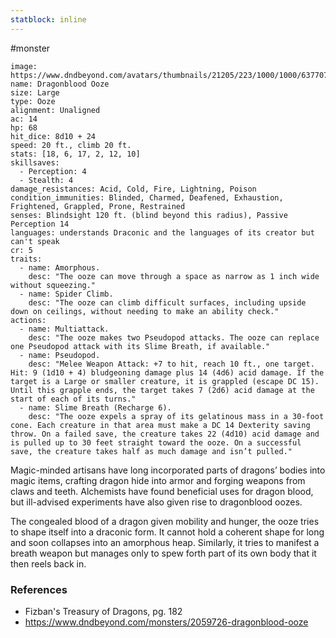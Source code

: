 ```yaml
---
statblock: inline
---
```

 #monster 

```statblock
image: https://www.dndbeyond.com/avatars/thumbnails/21205/223/1000/1000/637707682446769838.jpeg
name: Dragonblood Ooze
size: Large
type: Ooze
alignment: Unaligned
ac: 14
hp: 68
hit_dice: 8d10 + 24
speed: 20 ft., climb 20 ft.
stats: [18, 6, 17, 2, 12, 10]
skillsaves:
  - Perception: 4
  - Stealth: 4
damage_resistances: Acid, Cold, Fire, Lightning, Poison
condition_immunities: Blinded, Charmed, Deafened, Exhaustion, Frightened, Grappled, Prone, Restrained
senses: Blindsight 120 ft. (blind beyond this radius), Passive Perception 14
languages: understands Draconic and the languages of its creator but can't speak
cr: 5
traits:
  - name: Amorphous.
    desc: "The ooze can move through a space as narrow as 1 inch wide without squeezing."
  - name: Spider Climb.
    desc: "The ooze can climb difficult surfaces, including upside down on ceilings, without needing to make an ability check."
actions:
  - name: Multiattack.
    desc: "The ooze makes two Pseudopod attacks. The ooze can replace one Pseudopod attack with its Slime Breath, if available."
  - name: Pseudopod.
    desc: "Melee Weapon Attack: +7 to hit, reach 10 ft., one target. Hit: 9 (1d10 + 4) bludgeoning damage plus 14 (4d6) acid damage. If the target is a Large or smaller creature, it is grappled (escape DC 15). Until this grapple ends, the target takes 7 (2d6) acid damage at the start of each of its turns."
  - name: Slime Breath (Recharge 6).
    desc: "The ooze expels a spray of its gelatinous mass in a 30-foot cone. Each creature in that area must make a DC 14 Dexterity saving throw. On a failed save, the creature takes 22 (4d10) acid damage and is pulled up to 30 feet straight toward the ooze. On a successful save, the creature takes half as much damage and isn’t pulled."
```

Magic-minded artisans have long incorporated parts of dragons’ bodies into magic items, crafting dragon hide into armor and forging weapons from claws and teeth. Alchemists have found beneficial uses for dragon blood, but ill-advised experiments have also given rise to dragonblood oozes.

The congealed blood of a dragon given mobility and hunger, the ooze tries to shape itself into a draconic form. It cannot hold a coherent shape for long and soon collapses into an amorphous heap. Similarly, it tries to manifest a breath weapon but manages only to spew forth part of its own body that it then reels back in.

### References

* Fizban's Treasury of Dragons, pg. 182
* https://www.dndbeyond.com/monsters/2059726-dragonblood-ooze
